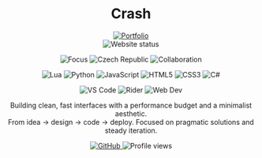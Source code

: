 <h1 align="center">Crash</h1>

<p align="center">
  <a href="https://crsh-dev.eu">
    <img src="https://img.shields.io/badge/Portfolio-crsh--dev.eu-1f6feb?style=for-the-badge&logo=google-chrome&logoColor=white" alt="Portfolio"/>
  </a>
  <br/>
  <img src="https://img.shields.io/website?url=https%3A%2F%2Fcrsh-dev.eu&up_message=online&down_message=offline&up_color=1f6feb&down_color=d73a49&style=for-the-badge&logo=vercel&logoColor=white" alt="Website status"/>
</p>

<p align="center">
  <img src="https://img.shields.io/badge/Focus-Minimal%20%26%20Fast-1f6feb?style=for-the-badge" alt="Focus"/>
  <img src="https://img.shields.io/badge/Based-CZ-1f6feb?style=for-the-badge&logo=google-maps&logoColor=white" alt="Czech Republic"/>
  <img src="https://img.shields.io/badge/Open%20to-Collab-1f6feb?style=for-the-badge&logo=github&logoColor=white" alt="Collaboration"/>
</p>

<p align="center">
  <img src="https://img.shields.io/badge/Lua-2c2d72?style=for-the-badge&logo=lua&logoColor=white" alt="Lua"/>
  <img src="https://img.shields.io/badge/Python-3776AB?style=for-the-badge&logo=python&logoColor=white" alt="Python"/>
  <img src="https://img.shields.io/badge/JavaScript-323330?style=for-the-badge&logo=javascript&logoColor=F7DF1E" alt="JavaScript"/>
  <img src="https://img.shields.io/badge/HTML5-E34F26?style=for-the-badge&logo=html5&logoColor=white" alt="HTML5"/>
  <img src="https://img.shields.io/badge/CSS3-1572B6?style=for-the-badge&logo=css3&logoColor=white" alt="CSS3"/>
  <img src="https://img.shields.io/badge/C%23-239120?style=for-the-badge&logo=csharp&logoColor=white" alt="C#"/>
</p>

<p align="center">
  <img src="https://img.shields.io/badge/Editor-VS%20Code-007ACC?style=for-the-badge&logo=visualstudiocode&logoColor=white" alt="VS Code"/>
  <img src="https://img.shields.io/badge/Editor-Rider-000000?style=for-the-badge&logo=rider&logoColor=white" alt="Rider"/>
  <img src="https://img.shields.io/badge/Stack-Web%20Dev-1f6feb?style=for-the-badge&logo=vercel&logoColor=white" alt="Web Dev"/>
</p>

<!-- Short blurbs -->
<p align="center">
  Building clean, fast interfaces with a performance budget and a minimalist aesthetic. <br/>
  From idea → design → code → deploy. Focused on pragmatic solutions and steady iteration.
</p>

<!-- Optional social/metrics -->
<p align="center">
  <a href="https://github.com/00Crash">
    <img src="https://img.shields.io/badge/GitHub-00Crash-24292e?style=for-the-badge&logo=github&logoColor=white" alt="GitHub"/>
  </a>
  <img src="https://komarev.com/ghpvc/?username=00Crash&style=flat-square&color=1f6feb" alt="Profile views"/>
</p>
